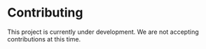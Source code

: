 # Contributing

This project is currently under development. We are not accepting contributions at this time.
